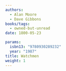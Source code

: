 ```yaml
---
authors:
  - Alan Moore
  - Dave Gibbons
books/tags:
  - owned-but-unread
date: 1800-05-23

params:
  isbn13: "9780930289232"
  year: "1987"
title: Watchmen
weight: 1
---
```


<!--more-->
